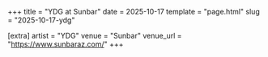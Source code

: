 +++
title = "YDG at Sunbar"
date = 2025-10-17
template = "page.html"
slug = "2025-10-17-ydg"

[extra]
artist = "YDG"
venue = "Sunbar"
venue_url = "https://www.sunbaraz.com/"
+++
